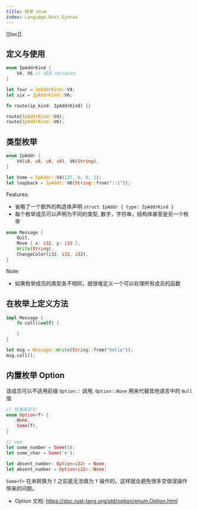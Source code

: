 ```yaml
---
title: 枚举 enum
index: Language.Rust.Syntax
---
```


[[toc]]

## 定义与使用

``` rust
enum IpAddrKind {
    V4, V6 // 成员 variants
}

let four = IpAddrKind::V4;
let six = IpAddrKind::V6;

fn route(ip_kind: IpAddrKind) {}

route(IpAddrKind::V4);
route(IpAddrKind::V6);
```

## 类型枚举


``` rust
enum IpAddr {
    V4(u8, u8, u8, u8), V6(String),
}

let home = IpAddr::V4(127, 0, 0, 1);
let loopback = IpAddr::V6(String::from("::1"));

```

Features:
- 省略了一个额外的构造体声明 `struct IpAddr { type: IpAddrKind }`
- 每个枚举成员可以声明为不同的类型, 数字，字符串，结构体甚至是另一个枚举


``` rust
enum Message {
    Quit,
    Move { x: i32, y: i32 },
    Write(String),
    ChangeColor(i32, i32, i32),
}
```

Note:
- 如果枚举成员的类型各不相同，就很难定义一个可以处理所有成员的函数

## 在枚举上定义方法

``` rust
impl Message {
    fn call(&self) {

    }
}

let msg = Message::Write(String::from("hello"));
msg.call();

```

## 内置枚举 Option

该成员可以不适用前缀 `Option::` 调用, `Option::None` 用来代替其他语言中的 `Null` 值

``` rust
// 标准库定义
enum Option<T> {
    None, 
    Some(T),
}

// use
let some_number = Some(5);
let some_char = Some('e');

let absent_number: Option<i32> = None;
let absent_number = Option<i32>::None;
```

`Some<T>` 在未转换为 `T` 之前是无法做为 `T` 操作的。这样就会避免很多空值误操作带来的问题。

- Option 文档: <https://doc.rust-lang.org/std/option/enum.Option.html>

